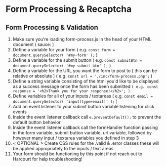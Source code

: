 # Form Processing & Recaptcha

## Form Processing & Validation 

1. Make sure you're loading form-process.js in the head of your HTML document ( sauce:  )
2. Define a variable for your form ( e.g. `const form = document.querySelector( '#my-form' );` )
3. Define a variable for the submit button ( e.g. `const submitBtn = document.querySelector( '#my-submit-btn' );` ) 
4. Define a variable for the URL you want the form to post to ( this can be relative or absolute ) ( e.g. `const url = './inc/form-process.php';` )
5. Define a string variable consisting of the html you'd like to be displayed as a success message once the form has been submitted `( e.g. const response = '<h2>Thank you for your response!</h2>'; )`
6. Define variables for all of your inputs / textareas ( e.g. `const email = document.querySelector( 'input[type=email]' );` )
7. Add an event listener to your submit button variable listening for click events
8. Inside the event listener callback call `e.preventDefault();` to prevent the default button behavior 
9. Inside the event listener callback call the formHandler function passing in the form variable, submit button variable, url variable, followed by however many input / textarea variables you defined in step 3
10. < OPTIONAL > Create CSS rules for the .valid & .error classes these will be applied appropriately to the inputs / text areas 
11. Your form should be functioning by this point if not reach out to Harcourt for help troubleshooting!
